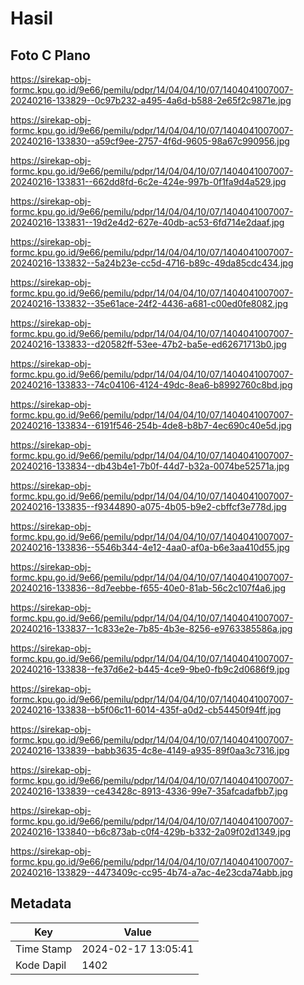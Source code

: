 # Hasil

## Foto C Plano

https://sirekap-obj-formc.kpu.go.id/9e66/pemilu/pdpr/14/04/04/10/07/1404041007007-20240216-133829--0c97b232-a495-4a6d-b588-2e65f2c9871e.jpg

https://sirekap-obj-formc.kpu.go.id/9e66/pemilu/pdpr/14/04/04/10/07/1404041007007-20240216-133830--a59cf9ee-2757-4f6d-9605-98a67c990956.jpg

https://sirekap-obj-formc.kpu.go.id/9e66/pemilu/pdpr/14/04/04/10/07/1404041007007-20240216-133831--662dd8fd-6c2e-424e-997b-0f1fa9d4a529.jpg

https://sirekap-obj-formc.kpu.go.id/9e66/pemilu/pdpr/14/04/04/10/07/1404041007007-20240216-133831--19d2e4d2-627e-40db-ac53-6fd714e2daaf.jpg

https://sirekap-obj-formc.kpu.go.id/9e66/pemilu/pdpr/14/04/04/10/07/1404041007007-20240216-133832--5a24b23e-cc5d-4716-b89c-49da85cdc434.jpg

https://sirekap-obj-formc.kpu.go.id/9e66/pemilu/pdpr/14/04/04/10/07/1404041007007-20240216-133832--35e61ace-24f2-4436-a681-c00ed0fe8082.jpg

https://sirekap-obj-formc.kpu.go.id/9e66/pemilu/pdpr/14/04/04/10/07/1404041007007-20240216-133833--d20582ff-53ee-47b2-ba5e-ed62671713b0.jpg

https://sirekap-obj-formc.kpu.go.id/9e66/pemilu/pdpr/14/04/04/10/07/1404041007007-20240216-133833--74c04106-4124-49dc-8ea6-b8992760c8bd.jpg

https://sirekap-obj-formc.kpu.go.id/9e66/pemilu/pdpr/14/04/04/10/07/1404041007007-20240216-133834--6191f546-254b-4de8-b8b7-4ec690c40e5d.jpg

https://sirekap-obj-formc.kpu.go.id/9e66/pemilu/pdpr/14/04/04/10/07/1404041007007-20240216-133834--db43b4e1-7b0f-44d7-b32a-0074be52571a.jpg

https://sirekap-obj-formc.kpu.go.id/9e66/pemilu/pdpr/14/04/04/10/07/1404041007007-20240216-133835--f9344890-a075-4b05-b9e2-cbffcf3e778d.jpg

https://sirekap-obj-formc.kpu.go.id/9e66/pemilu/pdpr/14/04/04/10/07/1404041007007-20240216-133836--5546b344-4e12-4aa0-af0a-b6e3aa410d55.jpg

https://sirekap-obj-formc.kpu.go.id/9e66/pemilu/pdpr/14/04/04/10/07/1404041007007-20240216-133836--8d7eebbe-f655-40e0-81ab-56c2c107f4a6.jpg

https://sirekap-obj-formc.kpu.go.id/9e66/pemilu/pdpr/14/04/04/10/07/1404041007007-20240216-133837--1c833e2e-7b85-4b3e-8256-e9763385586a.jpg

https://sirekap-obj-formc.kpu.go.id/9e66/pemilu/pdpr/14/04/04/10/07/1404041007007-20240216-133838--fe37d6e2-b445-4ce9-9be0-fb9c2d0686f9.jpg

https://sirekap-obj-formc.kpu.go.id/9e66/pemilu/pdpr/14/04/04/10/07/1404041007007-20240216-133838--b5f06c11-6014-435f-a0d2-cb54450f94ff.jpg

https://sirekap-obj-formc.kpu.go.id/9e66/pemilu/pdpr/14/04/04/10/07/1404041007007-20240216-133839--babb3635-4c8e-4149-a935-89f0aa3c7316.jpg

https://sirekap-obj-formc.kpu.go.id/9e66/pemilu/pdpr/14/04/04/10/07/1404041007007-20240216-133839--ce43428c-8913-4336-99e7-35afcadafbb7.jpg

https://sirekap-obj-formc.kpu.go.id/9e66/pemilu/pdpr/14/04/04/10/07/1404041007007-20240216-133840--b6c873ab-c0f4-429b-b332-2a09f02d1349.jpg

https://sirekap-obj-formc.kpu.go.id/9e66/pemilu/pdpr/14/04/04/10/07/1404041007007-20240216-133829--4473409c-cc95-4b74-a7ac-4e23cda74abb.jpg


## Metadata

| Key        | Value               |
| ---------- | ------------------- |
| Time Stamp | 2024-02-17 13:05:41 |
| Kode Dapil | 1402                |



